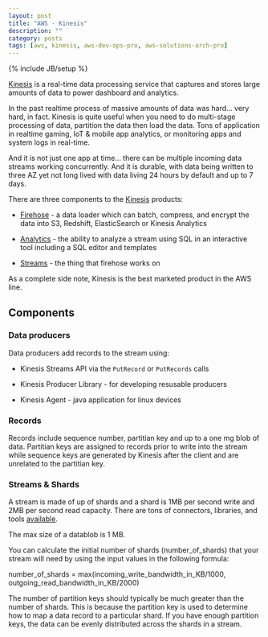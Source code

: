 ```yaml
---
layout: post
title: "AWS - Kinesis"
description: ""
category: posts
tags: [aws, kinesis, aws-dev-ops-pro, aws-solutions-arch-pro]
---
```

{% include JB/setup %}

[Kinesis](https://aws.amazon.com/kinesis/) is a real-time data processing service that captures and stores large amounts of data to power dashboard and analytics.

In the past realtime process of massive amounts of data was hard... very hard, in fact. Kinesis is quite useful when you need to do multi-stage processing of data, partition the data then load the data. Tons of application in realtime gaming, IoT & mobile app analytics, or monitoring apps and system logs in real-time.

And it is not just one app at time... there can be multiple incoming data streams working concurrently. And it is durable, with data being written to three AZ yet not long lived with data living 24 hours by default and up to 7 days. 

There are three components to the [Kinesis](https://aws.amazon.com/kinesis/) products:

- [Firehose](https://aws.amazon.com/kinesis/firehose/) - a data loader which can batch, compress, and encrypt the data into S3, Redshift, ElasticSearch or Kinesis Analytics

- [Analytics](https://aws.amazon.com/kinesis/analytics/) - the ability to analyze a stream using SQL in an interactive tool including a SQL editor and templates

- [Streams](https://aws.amazon.com/kinesis/streams/) - the thing that firehose works on

As a complete side note, Kinesis is the best marketed product in the AWS line. 

## Components

### Data producers 

Data producers add records to the stream using:

* Kinesis Streams API via the `PutRecord` or `PutRecords` calls

* Kinesis Producer Library - for developing resusable producers

* Kinesis Agent - java application for linux devices

### Records

Records include sequence number, partitian key and up to a one mg blob of data. Partitian keys are assigned to records prior to write into the stream while sequence keys are generated by Kinesis after the client and are unrelated to the partitian key.

### Streams &amp; Shards

A stream is made of up of shards and a shard is 1MB per second write and 2MB per second read capacity. There are tons of connectors, libraries, and tools [available](https://aws.amazon.com/kinesis/streams/developer-resources/). 

The max size of a datablob is 1 MB.

You can calculate the initial number of shards (number_of_shards) that your stream will need by using the input values in the following formula:

number_of_shards = max(incoming_write_bandwidth_in_KB/1000, outgoing_read_bandwidth_in_KB/2000)

The number of partition keys should typically be much greater than the number of shards. This is because the partition key is used to determine how to map a data record to a particular shard. If you have enough partition keys, the data can be evenly distributed across the shards in a stream.




